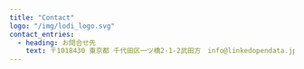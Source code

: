 ```yaml
---
title: "Contact"
logo: "/img/lodi_logo.svg"
contact_entries:
  - heading: お問合せ先
    text: 〒1018430 東京都 千代田区一ツ橋2-1-2武田方　info@linkedopendata.jp
---
```

